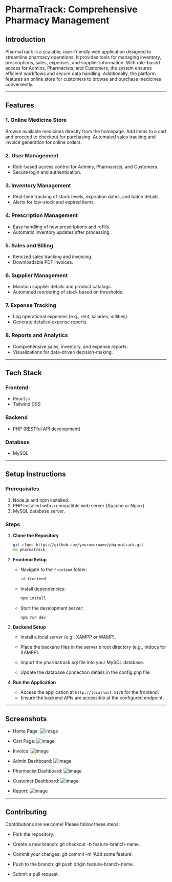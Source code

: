 # **PharmaTrack: Comprehensive Pharmacy Management**

## **Introduction**

PharmaTrack is a scalable, user-friendly web application designed to streamline pharmacy operations. It provides tools for managing inventory, prescriptions, sales, expenses, and supplier information. With role-based access for Admins, Pharmacists, and Customers, the system ensures efficient workflows and secure data handling. Additionally, the platform features an online store for customers to browse and purchase medicines conveniently.

---

## **Features**

### **1. Online Medicine Store**
Browse available medicines directly from the homepage.
Add items to a cart and proceed to checkout for purchasing.
Automated sales tracking and invoice generation for online orders.

### **2. User Management**
- Role-based access control for Admins, Pharmacists, and Customers.
- Secure login and authentication.
  
### **3. Inventory Management**
- Real-time tracking of stock levels, expiration dates, and batch details.
- Alerts for low-stock and expired items.

### **4. Prescription Management**
- Easy handling of new prescriptions and refills.
- Automatic inventory updates after processing.

### **5. Sales and Billing**
- Itemized sales tracking and invoicing.
- Downloadable PDF invoices.

### **6. Supplier Management**
- Maintain supplier details and product catalogs.
- Automated reordering of stock based on thresholds.

### **7. Expense Tracking**
- Log operational expenses (e.g., rent, salaries, utilities).
- Generate detailed expense reports.

### **8. Reports and Analytics**
- Comprehensive sales, inventory, and expense reports.
- Visualizations for data-driven decision-making.

---

## **Tech Stack**

### **Frontend**
- React.js
- Tailwind CSS

### **Backend**
- PHP (RESTful API development)

### **Database**
- MySQL

---

## **Setup Instructions**

### **Prerequisites**
1. Node.js and npm installed.
2. PHP installed with a compatible web server (Apache or Nginx).
3. MySQL database server.

### **Steps**

1. **Clone the Repository**
   ```bash
   git clone https://github.com/yourusername/pharmatrack.git
   cd pharmatrack
   ```

2. **Frontend Setup**
   - Navigate to the `frontend` folder:
     ```bash
     cd frontend
     ```
   - Install dependencies:
     ```bash
     npm install
     ```
   - Start the development server:
     ```bash
     npm run dev
     ```

3. **Backend Setup**
   - Install a local server (e.g., XAMPP or WAMP).

   - Place the backend files in the server's root directory (e.g., htdocs for XAMPP).

   - Import the pharmatrack.sql file into your MySQL database.

   - Update the database connection details in the config.php file.

5. **Run the Application**
   - Access the application at `http://localhost:5178` for the frontend.
   - Ensure the backend APIs are accessible at the configured endpoint.

---

## **Screenshots**

   - Home Page:
     ![image](https://github.com/user-attachments/assets/06d24008-655a-43ac-8e0f-08b3827b6ba7)

   - Cart Page:
     ![image](https://github.com/user-attachments/assets/ef9a7605-57a0-4ef2-8e01-246fa02a087f)

   - Invoice:
     ![image](https://github.com/user-attachments/assets/4d9215dc-17af-4f92-a49c-7d200ff8b4ae)

   - Admin Dashboard:
     ![image](https://github.com/user-attachments/assets/2ce6d398-2d9c-451b-98fb-2b5732e54cc4)

   - Pharmacist Dashboard:
     ![image](https://github.com/user-attachments/assets/f0029726-b289-4003-bccc-a7b5f22e2e83)

   - Customer Dashboard:
     ![image](https://github.com/user-attachments/assets/05595e5f-bd99-4c20-9d85-4eadced8efb6)

   - Report:
     ![image](https://github.com/user-attachments/assets/3377a1b9-2414-4978-b1cf-54df305597f9)

---

## **Contributing**

Contributions are welcome! Please follow these steps:

- Fork the repository.

- Create a new branch: git checkout -b feature-branch-name.

- Commit your changes: git commit -m 'Add some feature'.

- Push to the branch: git push origin feature-branch-name.

- Submit a pull request.

